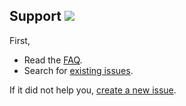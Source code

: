 ## Support [![](https://isitmaintained.com/badge/resolution/crazy-max/csgo-server-launcher.svg)](https://isitmaintained.com/project/crazy-max/csgo-server-launcher)

First,

* Read the [FAQ](https://github.com/crazy-max/csgo-server-launcher#faq).
* Search for [existing issues](https://github.com/crazy-max/csgo-server-launcher/issues?utf8=%E2%9C%93&q=).

If it did not help you, [create a new issue](https://github.com/crazy-max/csgo-server-launcher/issues/new).

